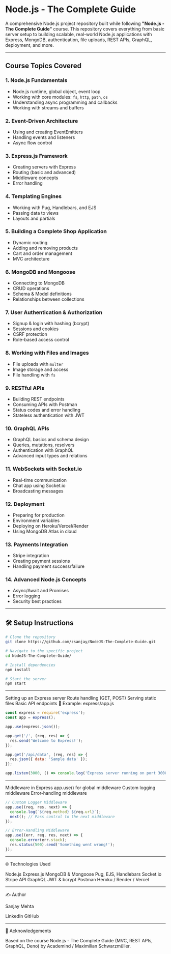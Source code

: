 
# Node.js - The Complete Guide

A comprehensive Node.js project repository built while following **"Node.js - The Complete Guide"** course. This repository covers everything from basic server setup to building scalable, real-world Node.js applications with Express, MongoDB, authentication, file uploads, REST APIs, GraphQL, deployment, and more.

---

##  Course Topics Covered

### 1. Node.js Fundamentals
- Node.js runtime, global object, event loop
- Working with core modules: `fs`, `http`, `path`, `os`
- Understanding async programming and callbacks
- Working with streams and buffers

### 2. Event-Driven Architecture
- Using and creating EventEmitters
- Handling events and listeners
- Async flow control

### 3. Express.js Framework
- Creating servers with Express
- Routing (basic and advanced)
- Middleware concepts
- Error handling

### 4. Templating Engines
- Working with Pug, Handlebars, and EJS
- Passing data to views
- Layouts and partials

### 5. Building a Complete Shop Application
- Dynamic routing
- Adding and removing products
- Cart and order management
- MVC architecture

### 6. MongoDB and Mongoose
- Connecting to MongoDB
- CRUD operations
- Schema & Model definitions
- Relationships between collections

### 7. User Authentication & Authorization
- Signup & login with hashing (bcrypt)
- Sessions and cookies
- CSRF protection
- Role-based access control

### 8. Working with Files and Images
- File uploads with `multer`
- Image storage and access
- File handling with `fs`

### 9. RESTful APIs
- Building REST endpoints
- Consuming APIs with Postman
- Status codes and error handling
- Stateless authentication with JWT

### 10. GraphQL APIs
- GraphQL basics and schema design
- Queries, mutations, resolvers
- Authentication with GraphQL
- Advanced input types and relations

### 11. WebSockets with Socket.io
- Real-time communication
- Chat app using Socket.io
- Broadcasting messages

### 12. Deployment
- Preparing for production
- Environment variables
- Deploying on Heroku/Vercel/Render
- Using MongoDB Atlas in cloud

### 13. Payments Integration
- Stripe integration
- Creating payment sessions
- Handling payment success/failure

### 14. Advanced Node.js Concepts
- Async/Await and Promises
- Error logging
- Security best practices

---

## 🛠️ Setup Instructions

```bash
# Clone the repository
git clone https://github.com/zsanjay/NodeJS-The-Complete-Guide.git

# Navigate to the specific project
cd NodeJS-The-Complete-Guide/

# Install dependencies
npm install

# Start the server
npm start
```

---

Setting up an Express server
Route handling (GET, POST)
Serving static files
Basic API endpoints
📄 Example: express/app.js

```js
const express = require('express');
const app = express();

app.use(express.json());

app.get('/', (req, res) => {
  res.send('Welcome to Express!');
});

app.get('/api/data', (req, res) => {
  res.json({ data: 'Sample data' });
});

app.listen(3000, () => console.log('Express server running on port 3000'));
```
---

Middleware in Express
app.use() for global middleware
Custom logging middleware
Error-handling middleware


```js
// Custom Logger Middleware
app.use((req, res, next) => {
  console.log(`${req.method} ${req.url}`);
  next(); // Pass control to the next middleware
});

// Error-Handling Middleware
app.use((err, req, res, next) => {
  console.error(err.stack);
  res.status(500).send('Something went wrong!');
});
```

---

🌐 Technologies Used

Node.js
Express.js
MongoDB & Mongoose
Pug, EJS, Handlebars
Socket.io
Stripe API
GraphQL
JWT & bcrypt
Postman
Heroku / Render / Vercel

---

✍️ Author

Sanjay Mehta

LinkedIn
GitHub

---

🙌 Acknowledgements

Based on the course Node.js - The Complete Guide (MVC, REST APIs, GraphQL, Deno) by Academind / Maximilian Schwarzmüller.

